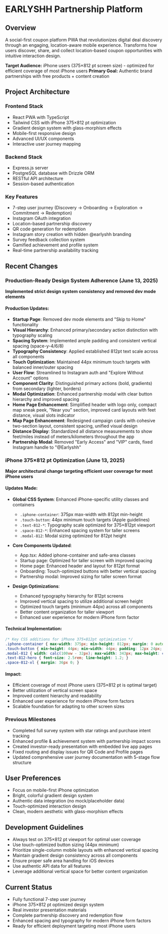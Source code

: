 # EARLYSHH Partnership Platform

## Overview
A social-first coupon platform PWA that revolutionizes digital deal discovery through an engaging, location-aware mobile experience. Transforms how users discover, share, and collect location-based coupon opportunities with intuitive interaction design.

**Target Audience:** iPhone users (375×812 pt screen size) - optimized for efficient coverage of most iPhone users
**Primary Goal:** Authentic brand partnerships with free products + content creation

## Project Architecture

### Frontend Stack
- React PWA with TypeScript
- Tailwind CSS with iPhone 375×812 pt optimization
- Gradient design system with glass-morphism effects
- Mobile-first responsive design
- Advanced UI/UX components
- Interactive user journey mapping

### Backend Stack
- Express.js server
- PostgreSQL database with Drizzle ORM
- RESTful API architecture
- Session-based authentication

### Key Features
- 7-step user journey (Discovery → Onboarding → Exploration → Commitment → Redemption)
- Instagram OAuth integration
- Location-based partnership discovery
- QR code generation for redemption
- Instagram story creation with hidden @earlyshh branding
- Survey feedback collection system
- Gamified achievement and profile system
- Real-time partnership availability tracking

## Recent Changes

### Production-Ready Design System Adherence (June 13, 2025)
**Implemented strict design system consistency and removed dev mode elements**

#### Production Updates:
- **Startup Page**: Removed dev mode elements and "Skip to Home" functionality
- **Visual Hierarchy**: Enhanced primary/secondary action distinction with typography scaling
- **Spacing System**: Implemented ample padding and consistent vertical spacing (space-y-4/6/8)
- **Typography Consistency**: Applied established 812pt text scale across all components
- **Touch Optimization**: Maintained 44px minimum touch targets with balanced inner/outer spacing
- **User Flow**: Streamlined to Instagram auth and "Explore Without Account" options
- **Component Clarity**: Distinguished primary actions (bold, gradients) from secondary (lighter, borders)
- **Modal Optimization**: Enhanced partnership modal with clear button hierarchy and improved spacing
- **Home Page Enhancement**: Simplified header with logo only, compact map sneak peek, "Near you" section, improved card layouts with feet distance, visual slots indicator
- **Map Page Enhancement**: Redesigned campaign cards with cohesive two-section layout, consistent spacing, unified visual design
- **Distance Display**: Standardized all distance measurements to show feet/miles instead of meters/kilometers throughout the app
- **Partnership Modal**: Removed "Early Access" and "VIP" cards, fixed Instagram handle to "@Earlyshh"

### iPhone 375×812 pt Optimization (June 13, 2025)
**Major architectural change targeting efficient user coverage for most iPhone users**

#### Updates Made:
- **Global CSS System**: Enhanced iPhone-specific utility classes and containers
  - `.iphone-container`: 375px max-width with 812pt min-height
  - `.touch-button`: 44px minimum touch targets (Apple guidelines)
  - `.text-812-*`: Typography scale optimized for 375×812pt viewport
  - `.space-812-*`: Enhanced spacing system for taller screens
  - `.modal-812`: Modal sizing optimized for 812pt height

- **Core Components Updated**:
  - App.tsx: Added iphone-container and safe-area classes
  - Startup page: Optimized for taller screen with improved spacing
  - Home page: Enhanced header and layout for 812pt format
  - Onboarding: Touch-optimized buttons with better vertical spacing
  - Partnership modal: Improved sizing for taller screen format

- **Design Optimizations**:
  - Enhanced typography hierarchy for 812pt screens
  - Improved vertical spacing to utilize additional screen height
  - Optimized touch targets (minimum 44px) across all components
  - Better content organization for taller viewport
  - Enhanced user experience for modern iPhone form factor

#### Technical Implementation:
```css
/* Key CSS additions for iPhone 375×812pt optimization */
.iphone-container { max-width: 375px; min-height: 812px; margin: 0 auto; padding: 0 16px; }
.touch-button { min-height: 44px; min-width: 44px; padding: 12px 24px; font-size: 16px; }
.modal-812 { width: calc(100vw - 32px); max-width: 343px; max-height: calc(100vh - 120px); }
.text-812-hero { font-size: 2.5rem; line-height: 1.2; }
.space-812-xl { margin: 36px 0; }
```

#### Impact:
- Efficient coverage of most iPhone users (375×812 pt is optimal target)
- Better utilization of vertical screen space
- Improved content hierarchy and readability
- Enhanced user experience for modern iPhone form factors
- Scalable foundation for adapting to other screen sizes

### Previous Milestones
- Completed full survey system with star ratings and purchase intent tracking
- Enhanced profile & achievement system with partnership impact scores
- Created investor-ready presentation with embedded live app pages
- Fixed routing and display issues for QR Code and Profile pages
- Updated comprehensive user journey documentation with 5-stage flow structure

## User Preferences
- Focus on mobile-first iPhone optimization
- Bright, colorful gradient design system
- Authentic data integration (no mock/placeholder data)
- Touch-optimized interaction design
- Clean, modern aesthetic with glass-morphism effects

## Development Guidelines
- Always test on 375×812 pt viewport for optimal user coverage
- Use touch-optimized button sizing (44px minimum)
- Prioritize single-column mobile layouts with enhanced vertical spacing
- Maintain gradient design consistency across all components
- Ensure proper safe area handling for iOS devices
- Use authentic API data for all features
- Leverage additional vertical space for better content organization

## Current Status
- Fully functional 7-step user journey
- iPhone 375×812 pt optimized design system
- Real investor presentation materials
- Complete partnership discovery and redemption flow
- Enhanced spacing and typography for modern iPhone form factors
- Ready for efficient deployment targeting most iPhone users